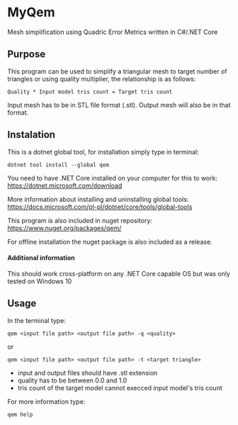 # MyQem
Mesh simplification using Quadric Error Metrics written in C#/.NET Core

## Purpose

This program can be used to simplify a triangular mesh to target number of triangles or using quality multiplier, the relationship is as follows:

`Quality * Input model tris count = Target tris count` 

Input mesh has to be in STL file format (.stl). Output mesh will also be in that format.

## Instalation
This is a dotnet global tool, for installation simply type in terminal:

`dotnet tool install --global qem`

You need to have .NET Core installed on your computer for this to work: https://dotnet.microsoft.com/download

More information about installing and uninstalling global tools:
https://docs.microsoft.com/pl-pl/dotnet/core/tools/global-tools

This program is also included in nuget repository:
https://www.nuget.org/packages/qem/

For offline installation the nuget package is also included as a release.

#### Additional information
This should work cross-platform on any .NET Core capable OS but was only tested on Windows 10

## Usage

In the terminal type:

`qem <input file path> <output file path> -q <quality>`

or 

`qem <input file path> <output file path> -t <target triangle>`

- input and output files should have .stl extension
- quality has to be between 0.0 and 1.0
- tris count of the target model cannot execced input model's tris count

For more information type:

`qem help`

